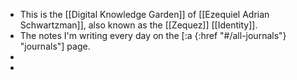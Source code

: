 - This is the [[Digital Knowledge Garden]] of [[Ezequiel Adrian Schwartzman]], also known as the [[Zequez]] [[Identity]].
- The notes I'm writing every day on the [:a {:href "#/all-journals"} "journals"] page.
-
-